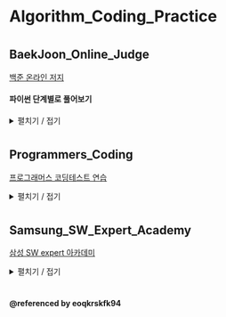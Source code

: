 # Algorithm_Coding_Practice
#
## BaekJoon_Online_Judge
[백준 온라인 저지](https://www.acmicpc.net/)

#### 파이썬 단계별로 풀어보기

<details>
<summary>펼치기 / 접기</summary>
    
| 문제 | 관련 | 코드 |  
| ------------- | ------------- |:-------------:|
| [2557](https://www.acmicpc.net/problem/2557) | 입출력과 사칙연산 | [py](BaekJoon_Online_Judge/2557.py)| 
| [10718](https://www.acmicpc.net/problem/10718) | 입출력과 사칙연산 | [py](BaekJoon_Online_Judge/10718.py)| 
| [10171](https://www.acmicpc.net/problem/10171) | 입출력과 사칙연산 | [py](BaekJoon_Online_Judge/10171.py)| 
| [10172](https://www.acmicpc.net/problem/10172) | 입출력과 사칙연산 | [py](BaekJoon_Online_Judge/10172.py)|
| [1000](https://www.acmicpc.net/problem/1000) | 입출력과 사칙연산 | [py](BaekJoon_Online_Judge/1000.py)|
| [10869](https://www.acmicpc.net/problem/10869) | 입출력과 사칙연산 | [py](BaekJoon_Online_Judge/10869.py)|
| [2588](https://www.acmicpc.net/problem/2588) | 입출력과 사칙연산 | [py](BaekJoon_Online_Judge/2588.py)|
| [2753](https://www.acmicpc.net/problem/2753) | if문 | [py](BaekJoon_Online_Judge/2753.py)|
| [2884](https://www.acmicpc.net/problem/2884) | if문 | [py](BaekJoon_Online_Judge/2884.py)|
| [8393](https://www.acmicpc.net/problem/8393) | for문 | [py](BaekJoon_Online_Judge/8393.py)|
| [15552](https://www.acmicpc.net/problem/15552) | for문 | [py](BaekJoon_Online_Judge/15552.py)|
| [11021](https://www.acmicpc.net/problem/11021) | for문 | [py](BaekJoon_Online_Judge/11021.py)|
| [2438](https://www.acmicpc.net/problem/2438) | for문 | [py](BaekJoon_Online_Judge/2438.py)|
| [2439](https://www.acmicpc.net/problem/2439) | for문 | [py](BaekJoon_Online_Judge/2439.py)|
| [10871](https://www.acmicpc.net/problem/10871) | for문 | [py](BaekJoon_Online_Judge/10871.py)|
| [10951](https://www.acmicpc.net/problem/10951) | while문 | [py](BaekJoon_Online_Judge/10951.py)|
| [1110](https://www.acmicpc.net/problem/1110) | while문 | [py](BaekJoon_Online_Judge/1110.py)|
| [10039](https://www.acmicpc.net/problem/10039) | 실습1 | [py](BaekJoon_Online_Judge/10039.py)|
| [10817](https://www.acmicpc.net/problem/10817) | 실습1 | [py](BaekJoon_Online_Judge/10817.py)|
| [2446](https://www.acmicpc.net/problem/2446) | 실습1 | [py](BaekJoon_Online_Judge/2446.py)|
| [10996](https://www.acmicpc.net/problem/10996) | 실습1 | [py](BaekJoon_Online_Judge/10996.py)|
| [2562](https://www.acmicpc.net/problem/2562) | 1차원 배열 | [py](BaekJoon_Online_Judge/2562.py)|
| [2577](https://www.acmicpc.net/problem/2577) | 1차원 배열 | [py](BaekJoon_Online_Judge/2577.py)|
| [3052](https://www.acmicpc.net/problem/3052) | 1차원 배열 | [py](BaekJoon_Online_Judge/3052.py)| 
| [4344](https://www.acmicpc.net/problem/4344) | 1차원 배열 | [py](BaekJoon_Online_Judge/4344.py)| 
| [4673](https://www.acmicpc.net/problem/4673) | 함수 | [py](BaekJoon_Online_Judge/4673.py)| 
| [1065](https://www.acmicpc.net/problem/1065) | 함수 | [py](BaekJoon_Online_Judge/1065.py)| 
| [11654](https://www.acmicpc.net/problem/11654) | 문자열 | [py](BaekJoon_Online_Judge/11654.py)|
| [10809](https://www.acmicpc.net/problem/10809) | 문자열 | [py](BaekJoon_Online_Judge/10809.py)|
| [1157](https://www.acmicpc.net/problem/1157) | 문자열 | [py](BaekJoon_Online_Judge/1157.py)|
| [1152](https://www.acmicpc.net/problem/1152) | 문자열 | [py](BaekJoon_Online_Judge/1152.py)|
| [2908](https://www.acmicpc.net/problem/2908) | 문자열 | [py](BaekJoon_Online_Judge/2908.py)|
| [5622](https://www.acmicpc.net/problem/5622) | 문자열 | [py](BaekJoon_Online_Judge/5622.py)|
| [2941](https://www.acmicpc.net/problem/2941) | 문자열 | [py](BaekJoon_Online_Judge/2941.py)|
| [1316](https://www.acmicpc.net/problem/1316) | 문자열 | [py](BaekJoon_Online_Judge/1316.py)|
</details>

#
#
## Programmers_Coding
[프로그래머스 코딩테스트 연습](https://programmers.co.kr/learn/challenges)


<details>
<summary>펼치기 / 접기</summary>
    
| 문제 | 관련 | 코드 |  
| ------------- | ------------- |:-------------:|
</details>

#
#
## Samsung_SW_Expert_Academy
[삼성 SW expert 아카데미](https://swexpertacademy.com/main/main.do)

<details>
<summary>펼치기 / 접기</summary>
    
| 문제 | 관련 | 코드 |  
| ------------- | ------------- |:-------------:|
</details>

#
#
#### @referenced by eoqkrskfk94
